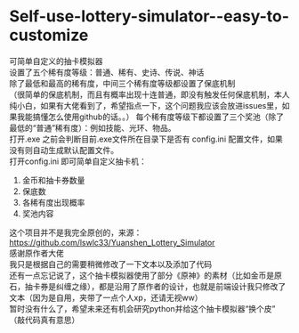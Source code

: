 # Self-use-lottery-simulator--easy-to-customize
可简单自定义的抽卡模拟器  
设置了五个稀有度等级：普通、稀有、史诗、传说、神话  
除了最低和最高的稀有度，中间三个稀有度等级都设置了保底机制  
（很简单的保底机制，而且有概率出现十连普通，即没有触发任何保底机制，本人纯小白，如果有大佬看到了，希望指点一下，这个问题我应该会放进issues里，如果我能搞懂怎么使用github的话。。）
每个稀有度等级下都设置了三个奖池（除了最低的“普通”稀有度）：例如技能、光环、物品。  
打开.exe 之前会判断目前.exe文件所在目录下是否有 config.ini 配置文件，如果没有则自动生成默认配置文件。  
打开config.ini 即可简单自定义抽卡机：  
1. 金币和抽卡券数量  
2. 保底数  
3. 各稀有度出现概率  
4. 奖池内容  

这个项目并不是我完全原创的，来源：https://github.com/lswlc33/Yuanshen_Lottery_Simulator  
感谢原作者大佬  
我只是根据自己的需要稍微修改了一下文本以及添加了代码  
还有一点忘记说了，这个抽卡模拟器使用了部分《原神》的素材（比如金币是原石，抽卡券是纠缠之缘），都是沿用了原作者的设计，也就是前端设计我只修改了文本（因为是自用，夹带了一点个人xp，还请无视ww）  
暂时没有什么了，希望未来还有机会研究python并给这个抽卡模拟器“换个皮”  
（敲代码真有意思）
